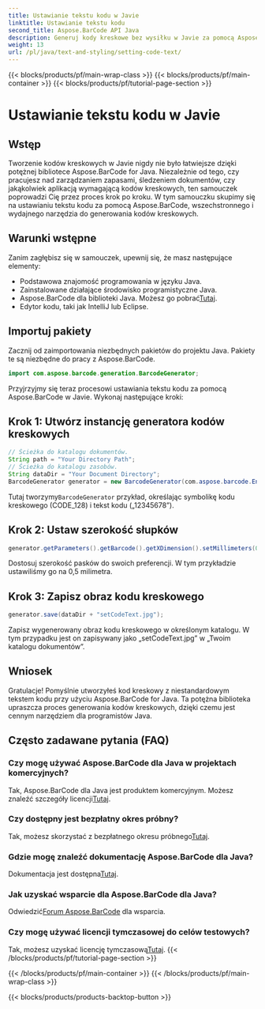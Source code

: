 ```yaml
---
title: Ustawianie tekstu kodu w Javie
linktitle: Ustawianie tekstu kodu
second_title: Aspose.BarCode API Java
description: Generuj kody kreskowe bez wysiłku w Javie za pomocą Aspose.BarCode. Postępuj zgodnie z naszym przewodnikiem krok po kroku, aby efektywnie dostosowywać tekst kodu.
weight: 13
url: /pl/java/text-and-styling/setting-code-text/
---
```


{{< blocks/products/pf/main-wrap-class >}}
{{< blocks/products/pf/main-container >}}
{{< blocks/products/pf/tutorial-page-section >}}

# Ustawianie tekstu kodu w Javie


## Wstęp

Tworzenie kodów kreskowych w Javie nigdy nie było łatwiejsze dzięki potężnej bibliotece Aspose.BarCode for Java. Niezależnie od tego, czy pracujesz nad zarządzaniem zapasami, śledzeniem dokumentów, czy jakąkolwiek aplikacją wymagającą kodów kreskowych, ten samouczek poprowadzi Cię przez proces krok po kroku. W tym samouczku skupimy się na ustawianiu tekstu kodu za pomocą Aspose.BarCode, wszechstronnego i wydajnego narzędzia do generowania kodów kreskowych.

## Warunki wstępne

Zanim zagłębisz się w samouczek, upewnij się, że masz następujące elementy:

- Podstawowa znajomość programowania w języku Java.
- Zainstalowane działające środowisko programistyczne Java.
-  Aspose.BarCode dla biblioteki Java. Możesz go pobrać[Tutaj](https://releases.aspose.com/barcode/java/).
- Edytor kodu, taki jak IntelliJ lub Eclipse.

## Importuj pakiety

Zacznij od zaimportowania niezbędnych pakietów do projektu Java. Pakiety te są niezbędne do pracy z Aspose.BarCode.

```java
import com.aspose.barcode.generation.BarcodeGenerator;

```

Przyjrzyjmy się teraz procesowi ustawiania tekstu kodu za pomocą Aspose.BarCode w Javie. Wykonaj następujące kroki:

## Krok 1: Utwórz instancję generatora kodów kreskowych

```java
// Ścieżka do katalogu dokumentów.
String path = "Your Directory Path";
// Ścieżka do katalogu zasobów.
String dataDir = "Your Document Directory";
BarcodeGenerator generator = new BarcodeGenerator(com.aspose.barcode.EncodeTypes.CODE_128, "12345678");
```

 Tutaj tworzymy`BarcodeGenerator` przykład, określając symbolikę kodu kreskowego (CODE_128) i tekst kodu („12345678”).

## Krok 2: Ustaw szerokość słupków

```java
generator.getParameters().getBarcode().getXDimension().setMillimeters(0.5f);
```

Dostosuj szerokość pasków do swoich preferencji. W tym przykładzie ustawiliśmy go na 0,5 milimetra.

## Krok 3: Zapisz obraz kodu kreskowego

```java
generator.save(dataDir + "setCodeText.jpg");
```

Zapisz wygenerowany obraz kodu kreskowego w określonym katalogu. W tym przypadku jest on zapisywany jako „setCodeText.jpg” w „Twoim katalogu dokumentów”.

## Wniosek

Gratulacje! Pomyślnie utworzyłeś kod kreskowy z niestandardowym tekstem kodu przy użyciu Aspose.BarCode for Java. Ta potężna biblioteka upraszcza proces generowania kodów kreskowych, dzięki czemu jest cennym narzędziem dla programistów Java.

## Często zadawane pytania (FAQ)

### Czy mogę używać Aspose.BarCode dla Java w projektach komercyjnych?
 Tak, Aspose.BarCode dla Java jest produktem komercyjnym. Możesz znaleźć szczegóły licencji[Tutaj](https://purchase.aspose.com/buy).

### Czy dostępny jest bezpłatny okres próbny?
 Tak, możesz skorzystać z bezpłatnego okresu próbnego[Tutaj](https://releases.aspose.com/).

### Gdzie mogę znaleźć dokumentację Aspose.BarCode dla Java?
 Dokumentacja jest dostępna[Tutaj](https://reference.aspose.com/barcode/java/).

### Jak uzyskać wsparcie dla Aspose.BarCode dla Java?
 Odwiedzić[Forum Aspose.BarCode](https://forum.aspose.com/c/barcode/13) dla wsparcia.

### Czy mogę używać licencji tymczasowej do celów testowych?
 Tak, możesz uzyskać licencję tymczasową[Tutaj](https://purchase.aspose.com/temporary-license/).
{{< /blocks/products/pf/tutorial-page-section >}}

{{< /blocks/products/pf/main-container >}}
{{< /blocks/products/pf/main-wrap-class >}}

{{< blocks/products/products-backtop-button >}}
